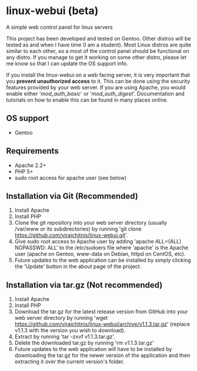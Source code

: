 linux-webui (beta)
==================
A simple web control panel for linux servers

This project has been developed and tested on Gentoo. Other distros will be tested as and when I have time (I am a student). Most Linux distros are quite similar to each other, so a most of the control panel should be functional on any distro. If you manage to get it working on some other distro, please let me know so that I can update the OS support info.

If you install the linux-webui on a web facing server, it is very important that you **prevent unauthorized access** to it. This can be done using the security features provided by your web server. If you are using Apache, you would enable either '*mod_auth_basic*' or '*mod_auth_digest*'. Documentation and tutorials on how to enable this can be found in many places online.

OS support
----------

* Gentoo

Requirements
------------

* Apache 2.2+
* PHP 5+
* sudo root access for apache user (see below)

Installation via Git (Recommended)
----------------------------------

1. Install Apache
2. Install PHP
3. Clone the git repository into your web server directory (usually /var/www or its subdirectories) by running 'git clone https://github.com/virajchitnis/linux-webui.git'.
4. Give sudo root access to Apache user by adding 'apache ALL=(ALL) NOPASSWD: ALL' to the /etc/sudoers file where 'apache' is the Apache user (apache on Gentoo, www-data on Debian, httpd on CentOS, etc).
5. Future updates to the web application can be installed by simply clicking the 'Update' button in the about page of the project.

Installation via tar.gz (Not recommended)
-----------------------------------------

1. Install Apache
2. Install PHP
3. Download the tar.gz for the latest release version from GitHub into your web server directory by running 'wget https://github.com/virajchitnis/linux-webui/archive/v1.1.3.tar.gz' (replace v1.1.3 with the version you wish to download).
4. Extract by running 'tar -zxvf v1.1.3.tar.gz'.
5. Delete the downloaded tar.gz by running 'rm v1.1.3.tar.gz'
6. Future updates to the web application will have to be installed by downloading the tar.gz for the newer version of the application and then extracting it over the current version's folder.
